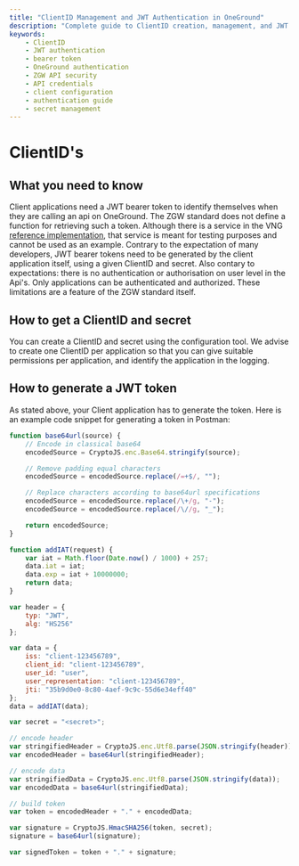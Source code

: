 ```yaml
---
title: "ClientID Management and JWT Authentication in OneGround"
description: "Complete guide to ClientID creation, management, and JWT bearer token authentication for OneGround ZGW APIs. Learn how to obtain credentials, generate tokens, and configure secure API access."
keywords:
    - ClientID
    - JWT authentication
    - bearer token
    - OneGround authentication
    - ZGW API security
    - API credentials
    - client configuration
    - authentication guide
    - secret management
---
```


# ClientID's

## What you need to know

Client applications need a JWT bearer token to identify themselves when they are calling an api on OneGround. The ZGW standard does not define a function for retrieving such a token.
Although there is a service in the VNG [reference implementation](https://github.com/VNG-Realisatie/token-issuer), that service is meant for testing purposes and cannot be used as an example.
Contrary to the expectation of many developers, JWT bearer tokens need to be generated by the client application itself, using a given ClientID and secret.
Also contary to expectations: there is no authentication or authorisation on user level in the Api's. Only applications can be authenticated and authorized.
These limitations are a feature of the ZGW standard itself.

## How to get a ClientID and secret

You can create a ClientID and secret using the configuration tool.
We advise to create one ClientID per application so that you can give suitable permissions per application, and identify the application in the logging.

## How to generate a JWT token

As stated above, your Client application has to generate the token. Here is an example code snippet for generating a token in Postman:

```js
function base64url(source) {
    // Encode in classical base64
    encodedSource = CryptoJS.enc.Base64.stringify(source);

    // Remove padding equal characters
    encodedSource = encodedSource.replace(/=+$/, "");

    // Replace characters according to base64url specifications
    encodedSource = encodedSource.replace(/\+/g, "-");
    encodedSource = encodedSource.replace(/\//g, "_");

    return encodedSource;
}

function addIAT(request) {
    var iat = Math.floor(Date.now() / 1000) + 257;
    data.iat = iat;
    data.exp = iat + 10000000;
    return data;
}

var header = {
    typ: "JWT",
    alg: "HS256"
};

var data = {
    iss: "client-123456789",
    client_id: "client-123456789",
    user_id: "user",
    user_representation: "client-123456789",
    jti: "35b9d0e0-8c80-4aef-9c9c-55d6e34eff40"
};
data = addIAT(data);

var secret = "<secret>";

// encode header
var stringifiedHeader = CryptoJS.enc.Utf8.parse(JSON.stringify(header));
var encodedHeader = base64url(stringifiedHeader);

// encode data
var stringifiedData = CryptoJS.enc.Utf8.parse(JSON.stringify(data));
var encodedData = base64url(stringifiedData);

// build token
var token = encodedHeader + "." + encodedData;

var signature = CryptoJS.HmacSHA256(token, secret);
signature = base64url(signature);

var signedToken = token + "." + signature;
```

